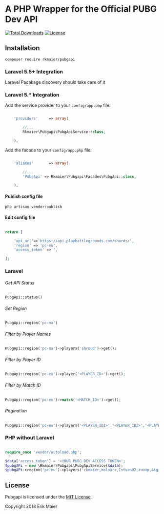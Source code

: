 # A PHP Wrapper for the Official PUBG Dev API
[![Total Downloads](https://poser.pugx.org/rkmaier/pubgapi/downloads)](https://packagist.org/packages/rkmaier/pubgapi)
[![License](https://poser.pugx.org/rkmaier/pubgapi/license)](https://packagist.org/packages/rkmaier/pubgapi)

## Installation 

` composer require rkmaier/pubgapi `

### Laravel 5.5+ Integration
Laravel Pacakage discovery should take care of it

### Laravel 5.* Integration

Add the service provider to your `config/app.php` file:

```php

    'providers'     => array(

        //...
        Rkmaier\Pubgapi\PubgApiService::class,

    ),
```

Add the facade to your `config/app.php` file:

```php

    'aliases'       => array(

        //...
        'PubgApi' => Rkmaier\Pubgapi\Facades\PubgApi::class,

    ),

```
#### Publish config file

`php artisan vendor:publish`

#### Edit config file

```php

return [

    'api_url'=>'https://api.playbattlegrounds.com/shards/',
    'region' => 'pc-eu',
    'access_token' =>'',

];

```


### Laravel

###### Get API Status

```php
PubgApi::status()
```

###### Set Region

```php
PubgApi::region('pc-na')
```

###### Filter by Player Names

```php
PubgApi::region('pc-na')->players('shroud')->get();
```

###### Filter by Player ID

```php
PubgApi::region('pc-eu')->player('<PLAYER_ID>')->get();
```

###### Filter by Match ID

```php
PubgApi::region('pc-eu')->match('<MATCH_ID>')->get();
```

###### Pagination

```php
PubgApi::region('pc-eu')->players('<PLAYER_ID1>','<PLAYER_ID2>','<PLAYER_ID3>')->limit(1)->offset(2)->get();
```


### PHP without Laravel 

```php

require_once 'vendor/autoload.php'; 

$data['access_token'] = '<YOUR PUBG DEV ACCESS TOKEN>'; 
$pubgAPi = new \Rkmaier\Pubgapi\PubgApiService($data); 
$pubgAPi->region('pc-eu')->players('rkmaier,molnarz,Istvan92,zuuup,Aigialeusz')->get());

```


## License

Pubgapi is licensed under the [MIT License](http://opensource.org/licenses/MIT).

Copyright 2018 Erik Maier

